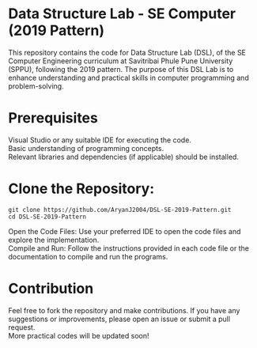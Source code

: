 # Data Structure Lab - SE Computer (2019 Pattern)

This repository contains the code for Data Structure Lab (DSL), of the SE Computer Engineering curriculum at Savitribai Phule Pune University (SPPU), following the 2019 pattern. The purpose of this DSL Lab is to enhance understanding and practical skills in computer programming and problem-solving.

# Prerequisites
Visual Studio or any suitable IDE for executing the code. <br>
Basic understanding of programming concepts. <br>
Relevant libraries and dependencies (if applicable) should be installed.

# Clone the Repository:
```
git clone https://github.com/AryanJ2004/DSL-SE-2019-Pattern.git
cd DSL-SE-2019-Pattern
```
Open the Code Files: Use your preferred IDE to open the code files and explore the implementation. <br>
Compile and Run: Follow the instructions provided in each code file or the documentation to compile and run the programs.

# Contribution
Feel free to fork the repository and make contributions. If you have any suggestions or improvements, please open an issue or submit a pull request. <br>More practical codes will be updated soon!
